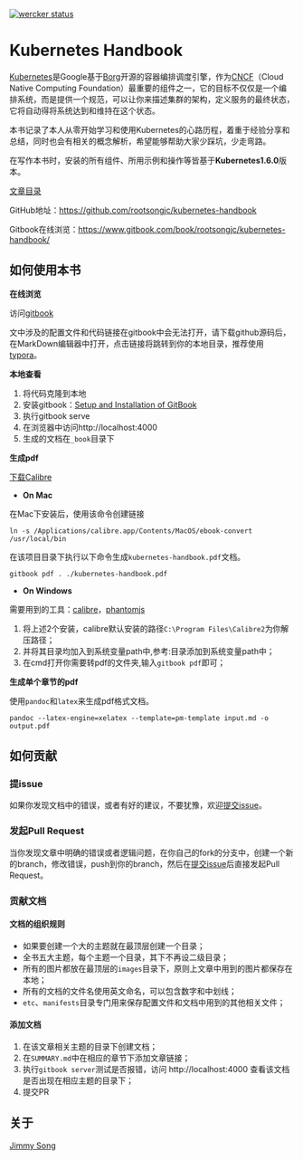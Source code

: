[![wercker status](https://app.wercker.com/status/b8b69e593784e17ddcfd1286adfd8f3c/s/master "wercker status")](https://app.wercker.com/project/byKey/b8b69e593784e17ddcfd1286adfd8f3c)

# Kubernetes Handbook

[Kubernetes](http://kubernetes.io)是Google基于[Borg](https://research.google.com/pubs/pub43438.html)开源的容器编排调度引擎，作为[CNCF](http://cncf.io)（Cloud Native Computing Foundation）最重要的组件之一，它的目标不仅仅是一个编排系统，而是提供一个规范，可以让你来描述集群的架构，定义服务的最终状态，它将自动得将系统达到和维持在这个状态。

本书记录了本人从零开始学习和使用Kubernetes的心路历程，着重于经验分享和总结，同时也会有相关的概念解析，希望能够帮助大家少踩坑，少走弯路。

在写作本书时，安装的所有组件、所用示例和操作等皆基于**Kubernetes1.6.0**版本。

[文章目录](SUMMARY.md)

GitHub地址：https://github.com/rootsongjc/kubernetes-handbook

Gitbook在线浏览：https://www.gitbook.com/book/rootsongjc/kubernetes-handbook/

## 如何使用本书

**在线浏览**

访问[gitbook](https://www.gitbook.com/book/rootsongjc/kubernetes-handbook/)

文中涉及的配置文件和代码链接在gitbook中会无法打开，请下载github源码后，在MarkDown编辑器中打开，点击链接将跳转到你的本地目录，推荐使用[typora](www.typorai.o)。

**本地查看**

1. 将代码克隆到本地
2. 安装gitbook：[Setup and Installation of GitBook](https://github.com/GitbookIO/gitbook/blob/master/docs/setup.md)
3. 执行gitbook serve
4. 在浏览器中访问http://localhost:4000
5. 生成的文档在`_book`目录下

**生成pdf**

[下载Calibre](http://calibre-ebook.com/download)

- **On Mac**

在Mac下安装后，使用该命令创建链接

```
ln -s /Applications/calibre.app/Contents/MacOS/ebook-convert /usr/local/bin
```

在该项目目录下执行以下命令生成`kubernetes-handbook.pdf`文档。

```
gitbook pdf . ./kubernetes-handbook.pdf
```

- **On Windows**

需要用到的工具：[calibre](http://calibre-ebook.com/)，[phantomjs](http://phantomjs.org/download.html)

1. 将上述2个安装，calibre默认安装的路径`C:\Program Files\Calibre2`为你解压路径；
2. 并将其目录均加入到系统变量path中,参考:目录添加到系统变量path中；
3. 在cmd打开你需要转pdf的文件夹,输入`gitbook pdf`即可；

**生成单个章节的pdf**

使用`pandoc`和`latex`来生成pdf格式文档。

```shell
pandoc --latex-engine=xelatex --template=pm-template input.md -o output.pdf
```

## 如何贡献

### 提issue

如果你发现文档中的错误，或者有好的建议，不要犹豫，欢迎[提交issue](https://github.com/rootsongjc/kubernetes-handbook/issues/new)。

### 发起Pull Request

当你发现文章中明确的错误或者逻辑问题，在你自己的fork的分支中，创建一个新的branch，修改错误，push到你的branch，然后在[提交issue](https://github.com/rootsongjc/kubernetes-handbook/issues/new)后直接发起Pull Request。

### 贡献文档

#### 文档的组织规则

- 如果要创建一个大的主题就在最顶层创建一个目录；
- 全书五大主题，每个主题一个目录，其下不再设二级目录；
- 所有的图片都放在最顶层的`images`目录下，原则上文章中用到的图片都保存在本地；
- 所有的文档的文件名使用英文命名，可以包含数字和中划线；
- `etc`、`manifests`目录专门用来保存配置文件和文档中用到的其他相关文件；

#### 添加文档

1. 在该文章相关主题的目录下创建文档；
2. 在`SUMMARY.md`中在相应的章节下添加文章链接；
3. 执行`gitbook server`测试是否报错，访问 http://localhost:4000 查看该文档是否出现在相应主题的目录下；
4. 提交PR

## 关于

[Jimmy Song](http://rootsongjc.github.io/about)
